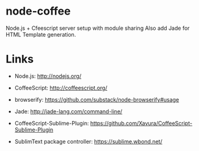 node-coffee
===========

Node.js + Cfeescript server setup with module sharing 
Also add Jade for HTML Template generation.

Links
=====

- Node.js:
http://nodejs.org/

- CoffeeScript:
http://coffeescript.org/

- browserify:
https://github.com/substack/node-browserify#usage

- Jade:
http://jade-lang.com/command-line/

- CoffeeScript-Sublime-Plugin:
https://github.com/Xavura/CoffeeScript-Sublime-Plugin

- SublimText package controller:
https://sublime.wbond.net/

